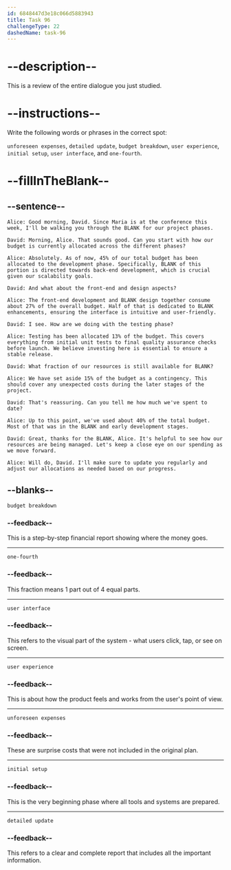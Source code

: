 ```yaml
---
id: 6848447d3e18c066d5883943
title: Task 96
challengeType: 22
dashedName: task-96
---
```


<!-- REVIEW -->

# --description--

This is a review of the entire dialogue you just studied.

# --instructions--

Write the following words or phrases in the correct spot:

`unforeseen expenses`, `detailed update`, `budget breakdown`, `user experience`, `initial setup`, `user interface`, and `one-fourth`.

# --fillInTheBlank--

## --sentence--

`Alice: Good morning, David. Since Maria is at the conference this week, I'll be walking you through the BLANK for our project phases.`

`David: Morning, Alice. That sounds good. Can you start with how our budget is currently allocated across the different phases?`

`Alice: Absolutely. As of now, 45% of our total budget has been allocated to the development phase. Specifically, BLANK of this portion is directed towards back-end development, which is crucial given our scalability goals.`

`David: And what about the front-end and design aspects?`

`Alice: The front-end development and BLANK design together consume about 27% of the overall budget. Half of that is dedicated to BLANK enhancements, ensuring the interface is intuitive and user-friendly.`

`David: I see. How are we doing with the testing phase?`

`Alice: Testing has been allocated 13% of the budget. This covers everything from initial unit tests to final quality assurance checks before launch. We believe investing here is essential to ensure a stable release.`

`David: What fraction of our resources is still available for BLANK?`

`Alice: We have set aside 15% of the budget as a contingency. This should cover any unexpected costs during the later stages of the project.`

`David: That's reassuring. Can you tell me how much we've spent to date?`

`Alice: Up to this point, we've used about 40% of the total budget. Most of that was in the BLANK and early development stages.`

`David: Great, thanks for the BLANK, Alice. It's helpful to see how our resources are being managed. Let's keep a close eye on our spending as we move forward.`

`Alice: Will do, David. I'll make sure to update you regularly and adjust our allocations as needed based on our progress.`

## --blanks--

`budget breakdown`

### --feedback--

This is a step-by-step financial report showing where the money goes.

---

`one-fourth`

### --feedback--

This fraction means 1 part out of 4 equal parts.

---

`user interface`

### --feedback--

This refers to the visual part of the system - what users click, tap, or see on screen.

---

`user experience`

### --feedback--

This is about how the product feels and works from the user's point of view.

---

`unforeseen expenses`

### --feedback--

These are surprise costs that were not included in the original plan.

---

`initial setup`

### --feedback--

This is the very beginning phase where all tools and systems are prepared.

---

`detailed update`

### --feedback--

This refers to a clear and complete report that includes all the important information.
